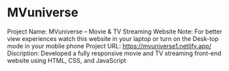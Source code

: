 # MVuniverse
Project Name: MVuniverse – Movie &amp; TV Streaming Website Note: For better view experiences watch this website in your laptop or turn on the Desk-top mode in your moblie phone  Project URL: https://mvuniverse1.netlify.app/ Discription: Developed a fully responsive movie and TV streaming front-end website using HTML, CSS, and JavaScript
